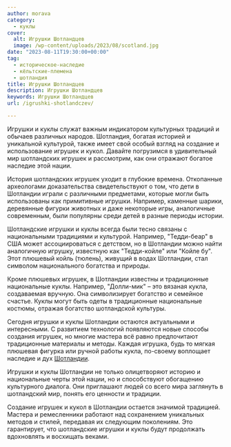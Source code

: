 ```yaml
---
author: morava
category:
  - куклы
cover:
  alt: Игрушки Шотландцев
  image: /wp-content/uploads/2023/08/scotland.jpg
date: "2023-08-11T19:30:00+00:00"
tag:
  - историческое-наследие
  - кёльтские-племена
  - шотландия
title: Игрушки Шотландцев
description: Игрушки Шотландцев
keywords: Игрушки Шотландцев
url: /igrushki-shotlandczev/

---
```

Игрушки и куклы служат важным индикатором культурных традиций и обычаев различных народов. Шотландия, богатая историей и уникальной культурой, также имеет свой особый взгляд на создание и использование игрушек и кукол. Давайте погрузимся в удивительный мир шотландских игрушек и рассмотрим, как они отражают богатое наследие этой нации.

История шотландских игрушек уходит в глубокие времена. Откопанные археологами доказательства свидетельствуют о том, что дети в Шотландии играли с различными предметами, которые могли быть использованы как примитивные игрушки. Например, каменные шарики, деревянные фигурки животных и даже некоторые игры, аналогичные современным, были популярны среди детей в разные периоды истории.

Шотландские игрушки и куклы всегда были тесно связаны с национальными традициями и культурой. Например, "Тедди-беар" в США может ассоциироваться с детством, но в Шотландии можно найти аналогичную игрушку, известную как "Тедди-койле" или "Койле бу". Этот плюшевый койль (тюлень), живущий в водах Шотландии, стал символом национального богатства и природы.

Кроме плюшевых игрушек, в Шотландии известны и традиционные национальные куклы. Например, "Долли-мик" – это вязаная кукла, создаваемая вручную. Она символизирует богатство и семейное счастье. Куклы могут быть одеты в традиционные национальные костюмы, отражая богатство шотландской культуры.

Сегодня игрушки и куклы Шотландии остаются актуальными и интересными. С развитием технологий появляются новые способы создания игрушек, но многие мастера всё равно предпочитают традиционные материалы и методы. Каждая игрушка, будь то мягкая плюшевая фигурка или ручной работы кукла, по-своему воплощает наследие и дух [Шотландии](https://www.adora.ru/kukly-shotlandczev-olstera/).

Игрушки и куклы Шотландии не только олицетворяют историю и национальные черты этой нации, но и способствуют обогащению культурного диалога. Они приглашают людей со всего мира заглянуть в шотландский мир, понять его ценности и традиции.

Создание игрушек и кукол в Шотландии остается значимой традицией. Мастера и ремесленники работают над сохранением уникальных методов и стилей, передавая их следующим поколениям. Это гарантирует, что шотландские игрушки и куклы будут продолжать вдохновлять и восхищать веками.
